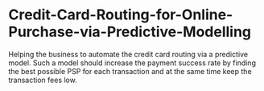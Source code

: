 # Credit-Card-Routing-for-Online-Purchase-via-Predictive-Modelling
Helping the business to automate the credit card routing via a predictive model. Such a model should increase the  payment success rate by finding the best possible PSP for each transaction and at the same time keep the  transaction fees low.

